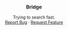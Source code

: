  <br />
<p align="center">
  <h3 align="center">Bridge</h3>
  <p align="center">
    Trying to search fast.
    <br />
    <a href="https://github.com/marcosfpr/ltrpp/issues">Report Bug</a>
    ·
    <a href="https://github.com/marcosfpr/ltrpp/issues">Request Feature</a>
  </p>
</p>